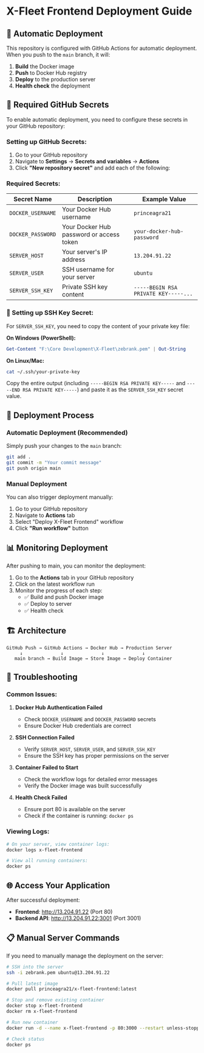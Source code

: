 # X-Fleet Frontend Deployment Guide

## 🚀 Automatic Deployment

This repository is configured with GitHub Actions for automatic deployment. When you push to the `main` branch, it will:

1. **Build** the Docker image
2. **Push** to Docker Hub registry
3. **Deploy** to the production server
4. **Health check** the deployment

## 🔧 Required GitHub Secrets

To enable automatic deployment, you need to configure these secrets in your GitHub repository:

### Setting up GitHub Secrets:
1. Go to your GitHub repository
2. Navigate to **Settings** → **Secrets and variables** → **Actions**
3. Click **"New repository secret"** and add each of the following:

### Required Secrets:

| Secret Name | Description | Example Value |
|-------------|-------------|---------------|
| `DOCKER_USERNAME` | Your Docker Hub username | `princeagra21` |
| `DOCKER_PASSWORD` | Your Docker Hub password or access token | `your-docker-hub-password` |
| `SERVER_HOST` | Your server's IP address | `13.204.91.22` |
| `SERVER_USER` | SSH username for your server | `ubuntu` |
| `SERVER_SSH_KEY` | Private SSH key content | `-----BEGIN RSA PRIVATE KEY-----...` |

### 📝 Setting up SSH Key Secret:

For `SERVER_SSH_KEY`, you need to copy the content of your private key file:

**On Windows (PowerShell):**
```powershell
Get-Content "F:\Core Development\X-Fleet\zebrank.pem" | Out-String
```

**On Linux/Mac:**
```bash
cat ~/.ssh/your-private-key
```

Copy the entire output (including `-----BEGIN RSA PRIVATE KEY-----` and `-----END RSA PRIVATE KEY-----`) and paste it as the `SERVER_SSH_KEY` secret value.

## 🔄 Deployment Process

### Automatic Deployment (Recommended)
Simply push your changes to the `main` branch:
```bash
git add .
git commit -m "Your commit message"
git push origin main
```

### Manual Deployment
You can also trigger deployment manually:
1. Go to your GitHub repository
2. Navigate to **Actions** tab
3. Select "Deploy X-Fleet Frontend" workflow
4. Click **"Run workflow"** button

## 📊 Monitoring Deployment

After pushing to main, you can monitor the deployment:

1. Go to the **Actions** tab in your GitHub repository
2. Click on the latest workflow run
3. Monitor the progress of each step:
   - ✅ Build and push Docker image
   - ✅ Deploy to server
   - ✅ Health check

## 🏗️ Architecture

```
GitHub Push → GitHub Actions → Docker Hub → Production Server
     ↓              ↓              ↓              ↓
   main branch → Build Image → Store Image → Deploy Container
```

## 🚨 Troubleshooting

### Common Issues:

1. **Docker Hub Authentication Failed**
   - Check `DOCKER_USERNAME` and `DOCKER_PASSWORD` secrets
   - Ensure Docker Hub credentials are correct

2. **SSH Connection Failed**
   - Verify `SERVER_HOST`, `SERVER_USER`, and `SERVER_SSH_KEY`
   - Ensure the SSH key has proper permissions on the server

3. **Container Failed to Start**
   - Check the workflow logs for detailed error messages
   - Verify the Docker image was built successfully

4. **Health Check Failed**
   - Ensure port 80 is available on the server
   - Check if the container is running: `docker ps`

### Viewing Logs:
```bash
# On your server, view container logs:
docker logs x-fleet-frontend

# View all running containers:
docker ps
```

## 🌐 Access Your Application

After successful deployment:
- **Frontend**: http://13.204.91.22 (Port 80)
- **Backend API**: http://13.204.91.22:3001 (Port 3001)

## 📋 Manual Server Commands

If you need to manually manage the deployment on the server:

```bash
# SSH into the server
ssh -i zebrank.pem ubuntu@13.204.91.22

# Pull latest image
docker pull princeagra21/x-fleet-frontend:latest

# Stop and remove existing container
docker stop x-fleet-frontend
docker rm x-fleet-frontend

# Run new container
docker run -d --name x-fleet-frontend -p 80:3000 --restart unless-stopped princeagra21/x-fleet-frontend:latest

# Check status
docker ps
```
